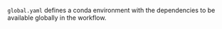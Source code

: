 `global.yaml` defines a conda environment with the dependencies to be available globally in the workflow.